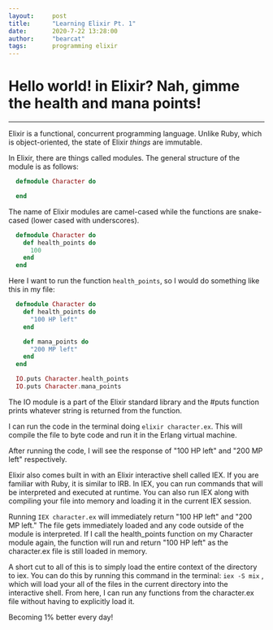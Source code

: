 ```yaml
---
layout:     post
title:      "Learning Elixir Pt. 1"
date:       2020-7-22 13:28:00
author:     "bearcat"
tags:       programming elixir
---
```


# Hello world! in Elixir? Nah, gimme the health and mana points!

---

Elixir is a functional, concurrent programming language. Unlike Ruby, which is object-oriented, the state of Elixir _things_ are immutable. 

In Elixir, there are things called modules. The general structure of the module is as follows:

```elixir
  defmodule Character do

  end
```

The name of Elixir modules are camel-cased while the functions are snake-cased (lower cased with underscores).

```elixir
  defmodule Character do
    def health_points do
      100
    end
  end
```

Here I want to run the function ```health_points```, so I would do something like this in my file:

```elixir
  defmodule Character do
    def health_points do
      "100 HP left"
    end

    def mana_points do
      "200 MP left"
    end
  end

  IO.puts Character.health_points
  IO.puts Character.mana_points
```
The IO module is a part of the Elixir standard library and the #puts function prints whatever string is returned from the function.

I can run the code in the terminal doing ```elixir character.ex```. This will compile the file to byte code and run it in the Erlang virtual machine.

After running the code, I will see the response of "100 HP left" and "200 MP left" respectively. 

Elixir also comes built in with an Elixir interactive shell called IEX. If you are familiar with Ruby, it is similar to IRB. In IEX, you can run commands that will be interpreted and executed at runtime. You can also run IEX along with compiling your file into memory and loading it in the current IEX session. 

Running ```IEX character.ex``` will immediately return "100 HP left" and "200 MP left." The file gets immediately loaded and any code outside of the module is interpreted. If I call the health_points function on my Character module again, the function will run and return "100 HP left" as the character.ex file is still loaded in memory. 

A short cut to all of this is to simply load the entire context of the directory to iex. You can do this by running this command in the terminal: ```iex -S mix``` , which will load your all of the files in the current directory into the interactive shell. From here, I can run any functions from the character.ex file without having to explicitly load it.

Becoming 1% better every day!